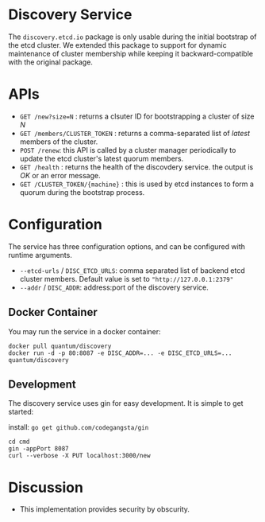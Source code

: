# Discovery Service

The `discovery.etcd.io` package is only usable during the initial bootstrap of the etcd cluster. We extended this package to support for dynamic maintenance of
cluster membership while keeping it backward-compatible with the original package.


# APIs
- `GET /new?size=N` : returns a clsuter ID for bootstrapping a cluster of size *N*
- `GET /members/CLUSTER_TOKEN` : returns a comma-separated list of *latest* members of the cluster.
- `POST /renew`: this API is called by a cluster manager periodically to update the etcd cluster's latest quorum members.
- `GET /health` : returns the health of the discovdery service. the output is *OK* or an error message.
- `GET /CLUSTER_TOKEN/{machine}` : this is used by etcd instances to form a quorum during the bootstrap process.

# Configuration

The service has three configuration options, and can be configured with runtime arguments.

* `--etcd-urls` / `DISC_ETCD_URLS`: comma separated list of backend etcd cluster members. Default value is set to `"http://127.0.0.1:2379"`
* `--addr` / `DISC_ADDR`: address:port of the discovery service.


## Docker Container

You may run the service in a docker container:

```
docker pull quantum/discovery
docker run -d -p 80:8087 -e DISC_ADDR=... -e DISC_ETCD_URLS=... quantum/discovery
```


## Development

The discovery service uses gin for easy development. It is simple to get started:

install: `go get github.com/codegangsta/gin`

```
cd cmd
gin -appPort 8087
curl --verbose -X PUT localhost:3000/new
```

# Discussion

- This implementation provides security by obscurity.

